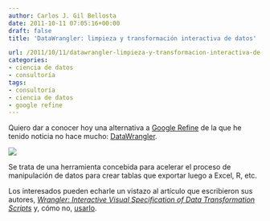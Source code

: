 ```yaml
---
author: Carlos J. Gil Bellosta
date: 2011-10-11 07:05:16+00:00
draft: false
title: 'DataWrangler: limpieza y transformación interactiva de datos'

url: /2011/10/11/datawrangler-limpieza-y-transformacion-interactiva-de-datos/
categories:
- ciencia de datos
- consultoría
tags:
- consultoría
- ciencia de datos
- google refine
---
```


Quiero dar a conocer hoy una alternativa a [Google Refine](http://www.datanalytics.com/blog/2011/06/28/google-refine-para-analizar-estudiar-y-limpiar-los-datos/) de la que he tenido noticia no hace mucho: [DataWrangler](http://vis.stanford.edu/wrangler/).

[![](/wp-uploads/2011/10/datawrangler.png)
](/wp-uploads/2011/10/datawrangler.png)

Se trata de una herramienta concebida para acelerar el proceso de manipulación de datos para crear tablas que exportar luego a Excel, R, etc.

Los interesados pueden echarle un vistazo al artículo que escribieron sus autores, _[Wrangler: Interactive Visual Specification of Data Transformation Scripts](http://vis.stanford.edu/papers/wrangler)_ y, cómo no, [usarlo](http://vis.stanford.edu/wrangler/app/).

